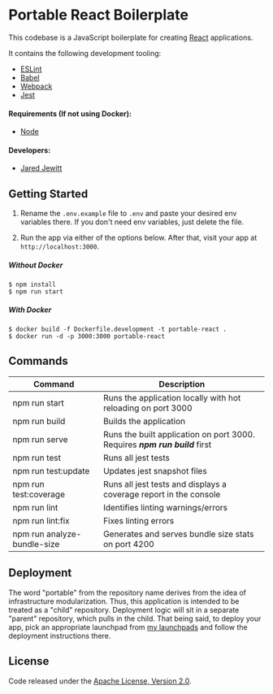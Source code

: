 # Portable React Boilerplate

This codebase is a JavaScript boilerplate for creating [React](https://reactjs.org/) applications. 

It contains the following development tooling:

- [ESLint](https://eslint.org/)
- [Babel](https://babeljs.io/)
- [Webpack](https://nodemon.io/)
- [Jest](https://jestjs.io/)

#### Requirements (If not using Docker):

- [Node](https://nodejs.org/en/)

#### Developers:

- [Jared Jewitt](https://jared-jewitt.github.io/)

## Getting Started

1. Rename the `.env.example` file to `.env` and paste your desired env variables there. If you don't need env 
variables, just delete the file.

2. Run the app via either of the options below. After that, visit your app at `http://localhost:3000`.

##### Without Docker
```
$ npm install
$ npm run start
```
 
##### With Docker
```
$ docker build -f Dockerfile.development -t portable-react .
$ docker run -d -p 3000:3000 portable-react
```

## Commands

| Command                     | Description                                                                  |
|-----------------------------|------------------------------------------------------------------------------|
| npm run start               | Runs the application locally with hot reloading on port 3000                 |
| npm run build               | Builds the application                                                       |
| npm run serve               | Runs the built application on port 3000. Requires ***npm run build*** first  |
| npm run test                | Runs all jest tests                                                          |
| npm run test:update         | Updates jest snapshot files                                                  |
| npm run test:coverage       | Runs all jest tests and displays a coverage report in the console            |
| npm run lint                | Identifies linting warnings/errors                                           |
| npm run lint:fix            | Fixes linting errors                                                         |
| npm run analyze-bundle-size | Generates and serves bundle size stats on port 4200                          |

## Deployment

The word "portable" from the repository name derives from the idea of infrastructure modularization.
Thus, this application is intended to be treated as a "child" repository. Deployment logic will sit in a separate
"parent" repository, which pulls in the child. That being said, to deploy your app, pick an appropriate launchpad from 
[my launchpads](https://github.com/launch-pads) and follow the deployment instructions there.

## License

Code released under the [Apache License, Version 2.0](LICENSE).
